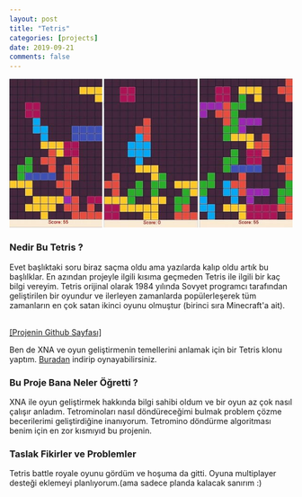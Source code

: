 ```yaml
---
layout: post
title: "Tetris"
categories: [projects]
date: 2019-09-21
comments: false
---
```


<div style="text-align: center;">
	<img src="https://github.com/aeren108/aeren108.github.io/blob/master/assets/img/tetris-ss.jpg?raw=true" alt="Screenshots">
</div>

### **Nedir Bu Tetris ?**
Evet başlıktaki soru biraz saçma oldu ama yazılarda kalıp oldu artık bu başlılklar. En azından projeyle ilgili kısıma geçmeden Tetris ile ilgili bir kaç bilgi vereyim.
Tetris orijinal olarak 1984 yılında Sovyet programcı tarafından geliştirilen bir oyundur ve ilerleyen zamanlarda popülerleşerek tüm zamanların en çok satan ikinci oyunu olmuştur (birinci sıra Minecraft'a ait). <br><br>

[[Projenin Github Sayfası]](https://github.com/aeren108/tetris)


Ben de XNA ve oyun geliştirmenin temellerini anlamak için bir Tetris klonu yaptım. [Buradan](https://github.com/aeren108/tetris/releases/download/v0.9.1/multi_tetris.rar) indirip oynayabilirsiniz.

### **Bu Proje Bana Neler Öğretti ?**
XNA ile oyun geliştirmek hakkında bilgi sahibi oldum ve bir oyun az çok nasıl çalışır anladım. Tetrominoları nasıl döndüreceğimi bulmak problem çözme becerilerimi geliştirdiğine inanıyorum. Tetromino döndürme algoritması benim için en zor kısmıyıd bu projenin.

### **Taslak Fikirler ve Problemler**
Tetris battle royale oyunu gördüm ve hoşuma da gitti. Oyuna multiplayer desteği eklemeyi planlıyorum.(ama sadece planda kalacak sanırım :)
